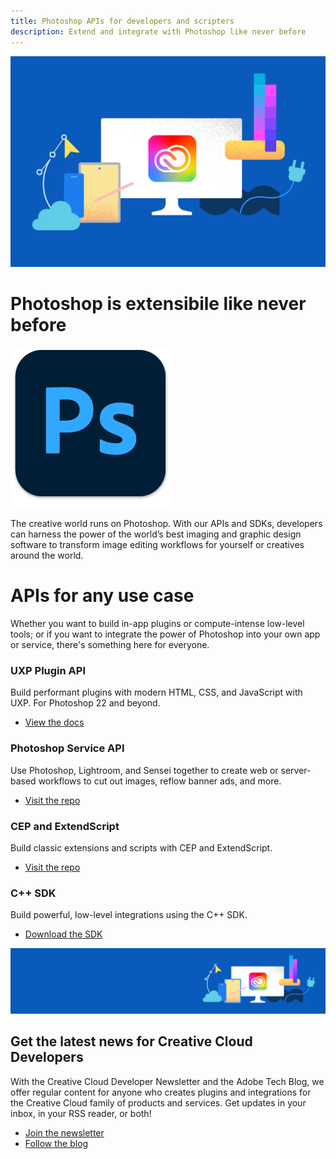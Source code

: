 ```yaml
---
title: Photoshop APIs for developers and scripters
description: Extend and integrate with Photoshop like never before
---
```


<Hero slots="image, heading, icon, text" variant="halfwidth" />

![Creative Cloud banner](../images/cc-hero.png)

# Photoshop is extensibile like never before

![Photoshop icon](../images/icons/ps-icon.png)

The creative world runs on Photoshop. With our APIs and SDKs, developers can harness the power of the world’s best imaging and graphic design software to transform image editing workflows for yourself or creatives around the world.

<TitleBlock slots="heading, text" theme="light" />

# APIs for any use case

Whether you want to build in-app plugins or compute-intense low-level tools; or if you want to integrate the power of Photoshop into your own app or service, there's something here for everyone.

<TextBlock slots="heading, text, links" width="25%" theme="light" isCentered />

### UXP Plugin API

Build performant plugins with modern HTML, CSS, and JavaScript with UXP. For Photoshop 22 and beyond.

- [View the docs](https://adobe.io)

<TextBlock slots="heading, text, links" width="25%" theme="light" isCentered />

### Photoshop Service API

Use Photoshop, Lightroom, and Sensei together to create web or server-based workflows to cut out images, reflow banner ads, and more.

- [Visit the repo](https://github.com/AdobeDocs/photoshop-api-docs)

<TextBlock slots="heading, text, links" width="25%" theme="light" isCentered />

### CEP and ExtendScript

Build classic extensions and scripts with CEP and ExtendScript.

- [Visit the repo](https://github.com/Adobe-CEP/CEP-Resources/blob/master/CEP_10.x/Documentation/CEP%2010.0%20HTML%20Extension%20Cookbook.md)

<TextBlock slots="heading, text, links" width="25%" theme="light" isCentered />

### C++ SDK

Build powerful, low-level integrations using the C++ SDK.

- [Download the SDK](https://console.adobe.io/downloads)

<SummaryBlock slots="image, heading, text, buttons" background="rgb(246, 16, 27)" />

![CC banner](../images/cc-banner.png)

## Get the latest news for Creative Cloud Developers

With the Creative Cloud Developer Newsletter and the Adobe Tech Blog, we offer regular content for anyone who creates plugins and integrations for the Creative Cloud family of products and services. Get updates in your inbox, in your RSS reader, or both!

- [Join the newsletter](http://adobe.ly/devnews)
- [Follow the blog](https://medium.com/adobetech)
